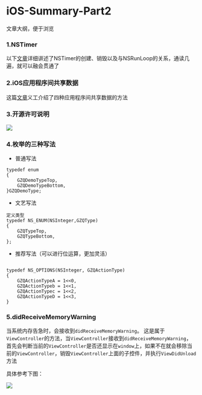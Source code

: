 # iOS-Summary-Part2

文章大纲，便于浏览

### 1.NSTimer
以下[文章](http://www.jianshu.com/p/330d7310339d)详细讲述了NSTimer的创建、销毁以及与NSRunLoop的关系，通读几遍，就可以融会贯通了


### 2.iOS应用程序间共享数据

这篇[文章](http://www.jianshu.com/p/169e31cacf42)义工介绍了四种应用程序间共享数据的方法

### 3.开源许可说明
![](http://okhqmtd8q.bkt.clouddn.com/image/jpg/%E5%BC%80%E6%BA%90%E8%AE%B8%E5%8F%AF%E8%AF%B4%E6%98%8E.jpg)



### 4.枚举的三种写法


* 普通写法

```objc
typedef enum
{
    GZQDemoTypeTop,
    GZQDemoTypeBottom,
}GZQDemoType;

```

* 文艺写法

```objc
定义类型
typedef NS_ENUM(NSInteger,GZQType)
{
    GZQTypeTop,
    GZQTypeBottom,
};

```

* 推荐写法（可以进行位运算，更加灵活）

```objc

typedef NS_OPTIONS(NSInteger, GZQActionType)
{
    GZQActionTypeA = 1<<0,
    GZQActionTypeb = 1<<1,
    GZQActionTypec = 1<<2,
    GZQActionTypeD = 1<<3,
}
```

### 5.didReceiveMemoryWarning
当系统内存告急时，会接收到`didReceiveMemoryWarning`。
这是属于`ViewController`的方法，当`ViewController`接收到`didReceiveMemoryWarning`，首先会判断当前的`ViewController`是否还显示在`window`上，如果不在就会移除当前的`ViewController`，销毁`ViewController`上面的子控件，并执行`ViewDidUnload`方法

具体参考下图：

![](http://okhqmtd8q.bkt.clouddn.com/image/jpg/MemoryWarning.png)

    



